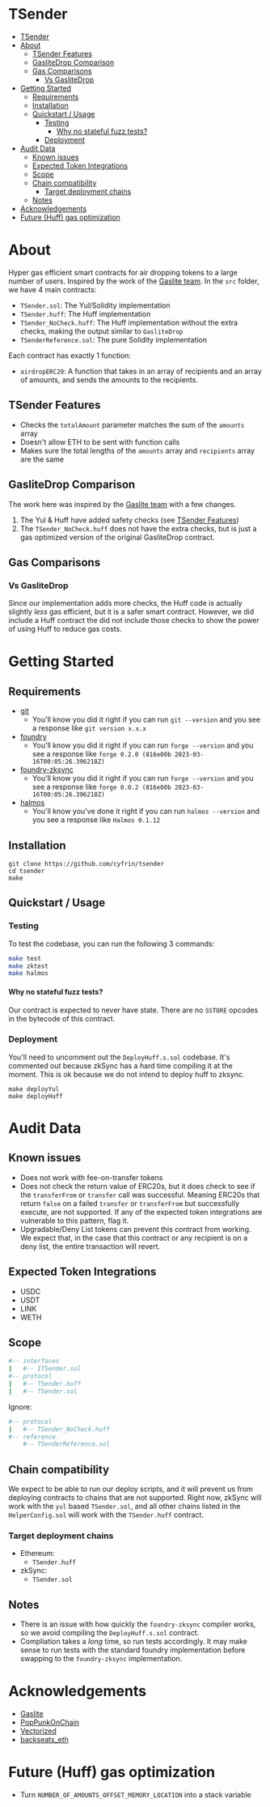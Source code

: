 # TSender

- [TSender](#tsender)
- [About](#about)
  - [TSender Features](#tsender-features)
  - [GasliteDrop Comparison](#gaslitedrop-comparison)
  - [Gas Comparisons](#gas-comparisons)
    - [Vs GasliteDrop](#vs-gaslitedrop)
- [Getting Started](#getting-started)
  - [Requirements](#requirements)
  - [Installation](#installation)
  - [Quickstart / Usage](#quickstart--usage)
    - [Testing](#testing)
      - [Why no stateful fuzz tests?](#why-no-stateful-fuzz-tests)
    - [Deployment](#deployment)
- [Audit Data](#audit-data)
  - [Known issues](#known-issues)
  - [Expected Token Integrations](#expected-token-integrations)
  - [Scope](#scope)
  - [Chain compatibility](#chain-compatibility)
    - [Target deployment chains](#target-deployment-chains)
  - [Notes](#notes)
- [Acknowledgements](#acknowledgements)
- [Future (Huff) gas optimization](#future-huff-gas-optimization)

# About

Hyper gas efficient smart contracts for air dropping tokens to a large number of users. Inspired by the work of the [Gaslite team](https://github.com/PopPunkLLC/GasliteDrop/tree/main). In the `src` folder, we have 4 main contracts:
- `TSender.sol`: The Yul/Solidity implementation 
- `TSender.huff`: The Huff implementation
- `TSender_NoCheck.huff`: The Huff implementation without the extra checks, making the output similar to `GasliteDrop`
- `TSenderReference.sol`: The pure Solidity implementation

Each contract has exactly 1 function:
- `airdropERC20`: A function that takes in an array of recipients and an array of amounts, and sends the amounts to the recipients.

## TSender Features 
- Checks the `totalAmount` parameter matches the sum of the `amounts` array
- Doesn't allow ETH to be sent with function calls
- Makes sure the total lengths of the `amounts` array and `recipients` array are the same

## GasliteDrop Comparison

The work here was inspired by the [Gaslite team](https://github.com/PopPunkLLC/GasliteDrop/tree/main) with a few changes.

1. The Yul & Huff have added safety checks (see [TSender Features](#tsender-features))
2. The `TSender_NoCheck.huff` does not have the extra checks, but is just a gas optimized version of the original GasliteDrop contract.

## Gas Comparisons
### Vs GasliteDrop
Since our implementation adds more checks, the Huff code is actually slightly *less* gas efficient, but it is a safer smart contract. However, we did include a Huff contract the did not include those checks to show the power of using Huff to reduce gas costs.

# Getting Started

## Requirements 

- [git](https://git-scm.com/book/en/v2/Getting-Started-Installing-Git)
  - You'll know you did it right if you can run `git --version` and you see a response like `git version x.x.x`
- [foundry](https://getfoundry.sh/)
  - You'll know you did it right if you can run `forge --version` and you see a response like `forge 0.2.0 (816e00b 2023-03-16T00:05:26.396218Z)`
- [foundry-zksync](https://github.com/matter-labs/foundry-zksync)
  - You'll know you did it right if you can run `forge --version` and you see a response like `forge 0.0.2 (816e00b 2023-03-16T00:05:26.396218Z)`
- [halmos](https://github.com/a16z/halmos)
  - You'll know you've done it right if you can run `halmos --version` and you see a response like `Halmos 0.1.12`

## Installation

```
git clone https://github.com/cyfrin/tsender
cd tsender
make
```

## Quickstart / Usage


### Testing

To test the codebase, you can run the following 3 commands:

```bash
make test
make zktest
make halmos
```

#### Why no stateful fuzz tests?

Our contract is expected to never have state. There are no `SSTORE` opcodes in the bytecode of this contract.

### Deployment

You'll need to uncomment out the `DeployHuff.s.sol` codebase. It's commented out because zkSync has a hard time compiling it at the moment. This is ok because we do not intend to deploy huff to zksync. 

```
make deployYul 
make deployHuff
```

# Audit Data

## Known issues
- Does not work with fee-on-transfer tokens
- Does not check the return value of ERC20s, but it does check to see if the `transferFrom` or `transfer` call was successful. Meaning ERC20s that return `false` on a failed `transfer` or `transferFrom` but successfully execute, are not supported. If any of the expected token integrations are vulnerable to this pattern, flag it. 
- Upgradable/Deny List tokens can prevent this contract from working. We expect that, in the case that this contract or any recipient is on a deny list, the entire transaction will revert. 

## Expected Token Integrations
- USDC 
- USDT
- LINK
- WETH

## Scope

```bash
#-- interfaces
|   #-- ITSender.sol
#-- protocol
|   #-- TSender.huff
|   #-- TSender.sol
```

Ignore:
```bash
#-- protocol
|   #-- TSender_NoCheck.huff
#-- reference
    #-- TSenderReference.sol
```

## Chain compatibility

We expect to be able to run our deploy scripts, and it will prevent us from deploying contracts to chains that are not supported. Right now, zkSync will work with the `yul` based `TSender.sol`, and all other chains listed in the `HelperConfig.sol` will work with the `TSender.huff` contract. 

### Target deployment chains
- Ethereum:
  - `TSender.huff`
- zkSync:
  - `TSender.sol`


## Notes
- There is an issue with how quickly the `foundry-zksync` compiler works, so we avoid compiling the `DeployHuff.s.sol` contract. 
- Compliation takes a *long* time, so run tests accordingly. It may make sense to run tests with the standard foundry implementation before swapping to the `foundry-zksync` implementation.

# Acknowledgements
- [Gaslite](https://github.com/PopPunkLLC/GasliteDrop)
- [PopPunkOnChain](https://twitter.com/PopPunkOnChain)
- [Vectorized](https://github.com/Vectorized/)
- [backseats_eth](https://twitter.com/backseats_eth)

# Future (Huff) gas optimization
- Turn `NUMBER_OF_AMOUNTS_OFFSET_MEMORY_LOCATION` into a stack variable